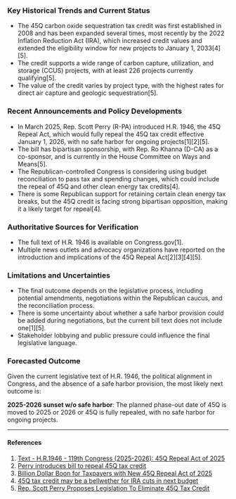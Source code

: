 ### Key Historical Trends and Current Status

- The 45Q carbon oxide sequestration tax credit was first established in 2008 and has been expanded several times, most recently by the 2022 Inflation Reduction Act (IRA), which increased credit values and extended the eligibility window for new projects to January 1, 2033[4][5].
- The credit supports a wide range of carbon capture, utilization, and storage (CCUS) projects, with at least 226 projects currently qualifying[5].
- The value of the credit varies by project type, with the highest rates for direct air capture and geologic sequestration[5].

### Recent Announcements and Policy Developments

- In March 2025, Rep. Scott Perry (R-PA) introduced H.R. 1946, the 45Q Repeal Act, which would fully repeal the 45Q tax credit effective January 1, 2026, with no safe harbor for ongoing projects[1][2][5].
- The bill has bipartisan sponsorship, with Rep. Ro Khanna (D-CA) as a co-sponsor, and is currently in the House Committee on Ways and Means[5].
- The Republican-controlled Congress is considering using budget reconciliation to pass tax and spending changes, which could include the repeal of 45Q and other clean energy tax credits[4].
- There is some Republican support for retaining certain clean energy tax breaks, but the 45Q credit is facing strong bipartisan opposition, making it a likely target for repeal[4].

### Authoritative Sources for Verification

- The full text of H.R. 1946 is available on Congress.gov[1].
- Multiple news outlets and advocacy organizations have reported on the introduction and implications of the 45Q Repeal Act[2][3][4][5].

### Limitations and Uncertainties

- The final outcome depends on the legislative process, including potential amendments, negotiations within the Republican caucus, and the reconciliation process.
- There is some uncertainty about whether a safe harbor provision could be added during negotiations, but the current bill text does not include one[1][5].
- Stakeholder lobbying and public pressure could influence the final legislative language.

### Forecasted Outcome

Given the current legislative text of H.R. 1946, the political alignment in Congress, and the absence of a safe harbor provision, the most likely next outcome is:

**2025-2026 sunset w/o safe harbor**: The planned phase-out date of 45Q is moved to 2025 or 2026 or 45Q is fully repealed, with no safe harbor for ongoing projects.

---

#### References

1. [Text - H.R.1946 - 119th Congress (2025-2026): 45Q Repeal Act of 2025](https://www.congress.gov/bill/119th-congress/house-bill/1946/text)
2. [Perry introduces bill to repeal 45Q tax credit](https://ethanolproducer.com/articles/perry-introduces-bill-to-repeal-45q-tax-credit)
3. [Billion Dollar Boon for Taxpayers with New 45Q Repeal Act of 2025](https://www.taxpayer.net/energy-natural-resources/billion-dollar-boon-for-taxpayers-with-new-45q-repeal-act-of-2025/)
4. [45Q tax credit may be a bellwether for IRA cuts in next budget](https://www.latitudemedia.com/news/as-congress-takes-up-the-budget-45q-may-be-a-bellwether-for-ira-cuts/)
5. [Rep. Scott Perry Proposes Legislation To Eliminate 45Q Tax Credit](https://carbonherald.com/rep-scott-perry-proposes-legislation-to-eliminate-45q-tax-credit/)